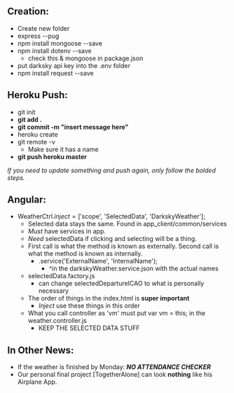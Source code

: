 ## Creation:
* Create new folder
* express --pug
* npm install mongoose --save
* npm install dotenv --save 
  * check this & mongoose in package.json
* put darksky api key into the .env folder
* npm install request --save

## Heroku Push:
* git init
* **git add .**
* **git commit -m "insert message here"**
* heroku create
* git remote -v 
  * Make sure it has a name
* **git push heroku master**
 
*If you need to update something and push again, only follow the bolded steps.*


## Angular:
* WeatherCtrl.$inject = ['$scope', 'SelectedData', 'DarkskyWeather'];
  * Selected data stays the same.  Found in app_client/common/services
  * *Must* have services in app.
  * *Need* selectedData if clicking and selecting will be a thing.
  * First call is what the method is known as externally.  Second call is what the method is known as internally.
    * .service('ExternalName', 'InternalName');
      * ^in the darkskyWeather.service.json with the actual names
  * selectedData.factory.js
    * can change selectedDepartureICAO to what is personally necessary
  * The order of things in the index.html is **super important** 
    * *Inject* use these things in this order
  * What you call controller as 'vm' must put var vm = this; in the weather.controller.js
    * KEEP THE SELECTED DATA STUFF
            
## In Other News:
* If the weather is finished by Monday: **_NO ATTENDANCE CHECKER_**
* Our personal final project [TogetherAlone] can look **nothing** like his Airplane App.